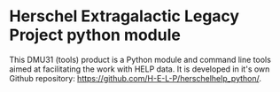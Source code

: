 Herschel Extragalactic Legacy Project python module
===================================================

This DMU31 (tools) product is a Python module and command line tools aimed at
facilitating the work with HELP data.  It is developed in it's own Github
repository: https://github.com/H-E-L-P/herschelhelp_python/.
